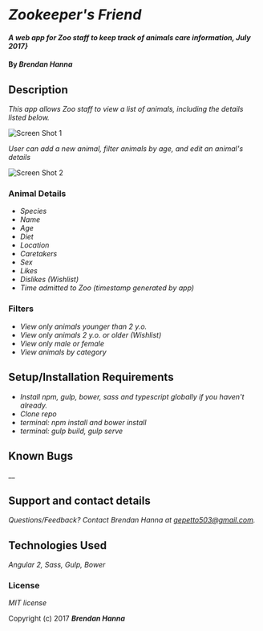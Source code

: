 # _Zookeeper's Friend_

#### _A web app for Zoo staff to keep track of animals care information, July 2017}_

#### By _**Brendan Hanna**_

## Description

_This app allows Zoo staff to view a list of animals, including the details listed below._

![Screen Shot 1](/resources/img/zoo_snip_1.jpg)

 _User can add a new animal, filter animals by age, and edit an animal's details_

 ![Screen Shot 2](/resources/img/zoo_snip_1.jpg)


### Animal Details
* _Species_
* _Name_
* _Age_
* _Diet_
* _Location_
* _Caretakers_
* _Sex_
* _Likes_
* _Dislikes_
_(Wishlist)_
* _Time admitted to Zoo (timestamp generated by app)_

### Filters
* _View only animals younger than 2 y.o._
* _View only animals 2 y.o. or older_
_(Wishlist)_
* _View only male or female_
* _View animals by category_






## Setup/Installation Requirements
* _Install npm, gulp, bower, sass and typescript globally if you haven't already._
* _Clone repo_
* _terminal: npm install and bower install_
* _terminal: gulp build, gulp serve_


## Known Bugs

__

## Support and contact details

_Questions/Feedback?  Contact Brendan Hanna at gepetto503@gmail.com._

## Technologies Used

_Angular 2, Sass, Gulp, Bower_

### License

*MIT license*

Copyright (c) 2017 **_Brendan Hanna_**
